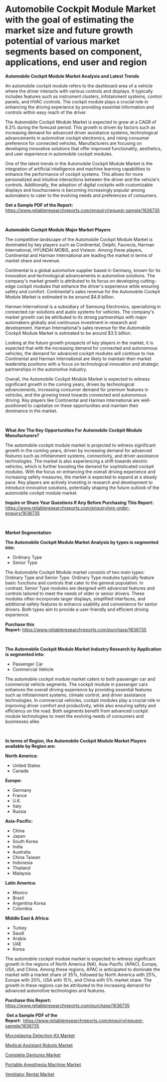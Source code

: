 <p><h1>Automobile Cockpit Module Market with the goal of estimating the market size and future growth potential of various market segments based on component, applications, end user and region</h1></p><p><strong>Automobile Cockpit Module Market Analysis and Latest Trends</strong></p>
<p><p>An automobile cockpit module refers to the dashboard area of a vehicle where the driver interacts with various controls and displays. It typically includes features such as instrument clusters, infotainment systems, control panels, and HVAC controls. The cockpit module plays a crucial role in enhancing the driving experience by providing essential information and controls within easy reach of the driver.</p><p>The Automobile Cockpit Module Market is expected to grow at a CAGR of 6.3% during the forecast period. This growth is driven by factors such as increasing demand for advanced driver assistance systems, technological advancements in automotive cockpit electronics, and rising consumer preference for connected vehicles. Manufacturers are focusing on developing innovative solutions that offer improved functionality, aesthetics, and user experience in automobile cockpit modules.</p><p>One of the latest trends in the Automobile Cockpit Module Market is the integration of artificial intelligence and machine learning capabilities to enhance the performance of cockpit systems. This allows for more personalized and intuitive interactions between the driver and the vehicle's controls. Additionally, the adoption of digital cockpits with customizable displays and touchscreens is becoming increasingly popular among automakers to cater to the evolving needs and preferences of consumers.</p></p>
<p><strong>Get a Sample PDF of the Report:&nbsp;</strong> <a href="https://www.reliableresearchreports.com/enquiry/request-sample/1636735">https://www.reliableresearchreports.com/enquiry/request-sample/1636735</a></p>
<p>&nbsp;</p>
<p><strong>Automobile Cockpit Module Major Market Players</strong></p>
<p><p>The competitive landscape of the Automobile Cockpit Module Market is dominated by key players such as Continental, Delphi, Faurecia, Harman International, HYUNDAI MOBIS, and Visteon. Among these players, Continental and Harman International are leading the market in terms of market share and revenue.</p><p>Continental is a global automotive supplier based in Germany, known for its innovation and technological advancements in automotive solutions. The company's market growth is attributed to its focus on developing cutting-edge cockpit modules that enhance the driver's experience while ensuring safety and comfort. Continental's sales revenue for the Automobile Cockpit Module Market is estimated to be around $4.8 billion.</p><p>Harman International is a subsidiary of Samsung Electronics, specializing in connected car solutions and audio systems for vehicles. The company's market growth can be attributed to its strong partnerships with major automakers globally and continuous investment in research and development. Harman International's sales revenue for the Automobile Cockpit Module Market is estimated to be around $3.5 billion.</p><p>Looking at the future growth prospects of key players in the market, it is expected that with the increasing demand for connected and autonomous vehicles, the demand for advanced cockpit modules will continue to rise. Continental and Harman International are likely to maintain their market leadership positions with a focus on technological innovation and strategic partnerships in the automotive industry.</p><p>Overall, the Automobile Cockpit Module Market is expected to witness significant growth in the coming years, driven by technological advancements, increasing consumer demand for premium features in vehicles, and the growing trend towards connected and autonomous driving. Key players like Continental and Harman International are well-positioned to capitalize on these opportunities and maintain their dominance in the market.</p></p>
<p>&nbsp;</p>
<p><strong>What Are The Key Opportunities For Automobile Cockpit Module Manufacturers?</strong></p>
<p><p>The automobile cockpit module market is projected to witness significant growth in the coming years, driven by increasing demand for advanced features such as infotainment systems, connectivity, and driver assistance technologies. The market is also experiencing a shift towards electric vehicles, which is further boosting the demand for sophisticated cockpit modules. With the focus on enhancing the overall driving experience and increasing safety measures, the market is expected to expand at a steady pace. Key players are actively investing in research and development to introduce innovative solutions, potentially shaping the future outlook of the automobile cockpit module market.</p></p>
<p><strong>Inquire or Share Your Questions If Any Before Purchasing This Report:</strong> <a href="https://www.reliableresearchreports.com/enquiry/pre-order-enquiry/1636735">https://www.reliableresearchreports.com/enquiry/pre-order-enquiry/1636735</a></p>
<p>&nbsp;</p>
<p><strong>Market Segmentation</strong></p>
<p><strong>The Automobile Cockpit Module Market Analysis by types is segmented into:</strong></p>
<p><ul><li>Ordinary Type</li><li>Senior Type</li></ul></p>
<p><p>The Automobile Cockpit Module market consists of two main types: Ordinary Type and Senior Type. Ordinary Type modules typically feature basic functions and controls that cater to the general population. In contrast, Senior Type modules are designed with advanced features and controls tailored to meet the needs of older or senior drivers. These modules often incorporate larger displays, simplified interfaces, and additional safety features to enhance usability and convenience for senior drivers. Both types aim to provide a user-friendly and efficient driving experience.</p></p>
<p><strong>Purchase this Report:&nbsp;</strong><a href="https://www.reliableresearchreports.com/purchase/1636735">https://www.reliableresearchreports.com/purchase/1636735</a></p>
<p>&nbsp;</p>
<p><strong>The Automobile Cockpit Module Market Industry Research by Application is segmented into:</strong></p>
<p><ul><li>Passenger Car</li><li>Commercial Vehicle</li></ul></p>
<p><p>The automobile cockpit module market caters to both passenger car and commercial vehicle segments. The cockpit module in passenger cars enhances the overall driving experience by providing essential features such as infotainment systems, climate control, and driver assistance technologies. In commercial vehicles, cockpit modules play a crucial role in improving driver comfort and productivity, while also ensuring safety and efficiency on the road. Both segments benefit from advanced cockpit module technologies to meet the evolving needs of consumers and businesses alike.</p></p>
<p>&nbsp;</p>
<p><strong>In terms of Region, the Automobile Cockpit Module Market Players available by Region are:</strong></p>
<p>
    <p> <strong> North America: </strong>
        <ul>
            <li>United States</li>
            <li>Canada</li>
        </ul>
        </p> 
    <p> <strong> Europe: </strong>
        <ul>
            <li>Germany</li>
            <li>France</li>
            <li>U.K.</li>
            <li>Italy</li>
            <li>Russia</li>
        </ul>
        </p> 
    <p> <strong> Asia-Pacific: </strong>
        <ul>
            <li>China</li>
            <li>Japan</li>
            <li>South Korea</li>
            <li>India</li>
            <li>Australia</li>
            <li>China Taiwan</li>
            <li>Indonesia</li>
            <li>Thailand</li>
            <li>Malaysia</li>
        </ul>
        </p> 
    <p> <strong> Latin America: </strong>
        <ul>
            <li>Mexico</li>
            <li>Brazil</li>
            <li>Argentina Korea</li>
            <li>Colombia</li>
        </ul>
        </p> 
    <p> <strong> Middle East & Africa: </strong>
        <ul>
            <li>Turkey</li>
            <li>Saudi</li>
            <li>Arabia</li>
            <li>UAE</li>
            <li>Korea</li>
        </ul>
    </p>
    </p>
<p><p>The automobile cockpit module market is expected to witness significant growth in the regions of North America (NA), Asia-Pacific (APAC), Europe, USA, and China. Among these regions, APAC is anticipated to dominate the market with a market share of 35%, followed by North America with 25%, Europe with 20%, USA with 15%, and China with 5% market share. The growth in these regions can be attributed to the increasing demand for advanced automotive technologies and features.</p></p>
<p><strong>Purchase this Report: </strong><a href="https://www.reliableresearchreports.com/purchase/1636735">https://www.reliableresearchreports.com/purchase/1636735</a></p>
<p>&nbsp;<strong>Get a Sample PDF of the Report:&nbsp;&nbsp;</strong><a href="https://www.reliableresearchreports.com/enquiry/request-sample/1636735">https://www.reliableresearchreports.com/enquiry/request-sample/1636735</a></p>
<p><strong></strong></p>
<p><p><a href="https://medium.com/@joannknox666/mycoplasma-detection-kit-market-furnishes-information-on-market-share-market-trends-and-market-ff6e350bd2f2">Mycoplasma Detection Kit Market</a></p><p><a href="https://medium.com/@kendraadams4456/medical-assistant-robots-market-research-report-its-history-and-forecast-2024-to-2031-dccb9eee5583">Medical Assistant Robots Market</a></p><p><a href="https://medium.com/@kendraadams4456/complete-dentures-market-share-evolution-and-market-growth-trends-2024-2031-e75320924479">Complete Dentures Market</a></p><p><a href="https://medium.com/@kendraadams4456/portable-anesthesia-machine-market-report-reveals-the-latest-trends-and-growth-opportunities-of-6a47f9f16a25">Portable Anesthesia Machine Market</a></p><p><a href="https://medium.com/@kendraadams4456/ventilator-rental-market-comprehensive-assessment-by-type-application-and-geography-1417278bfcc2">Ventilator Rental Market</a></p></p>